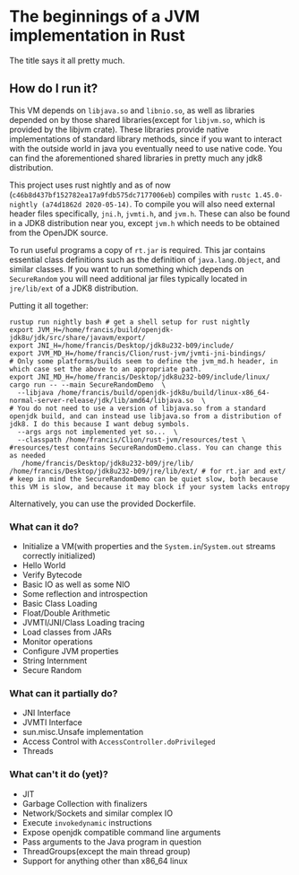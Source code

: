# The beginnings of a JVM implementation in Rust

The title says it all pretty much. 

## How do I run it?

This VM depends on `libjava.so` and `libnio.so`, as well as libraries depended on by those shared libraries(except for `libjvm.so`, which is provided by the libjvm crate).
These libraries provide native implementations of standard library methods, since if you want to interact with the outside world in java you eventually need to use native code. 
You can find the aforementioned shared libraries in pretty much any jdk8 distribution.

This project uses rust nightly and as of now (`c46b8d437bf152782ea17a9fdb575dc7177006eb`) compiles with `rustc 1.45.0-nightly (a74d1862d 2020-05-14)`. 
To compile you will also need external header files specifically, `jni.h`, `jvmti.h`, and `jvm.h`. These can also be found in a JDK8 distribution near you, except `jvm.h` which needs to be obtained from the OpenJDK source. 

To run useful programs a copy of `rt.jar` is required. This jar contains essential class definitions such as the definition of `java.lang.Object`, and similar classes.
If you want to run something which depends on `SecureRandom` you will need additional jar files typically located in `jre/lib/ext` of a JDK8 distribution.

Putting it all together:

```shell script
rustup run nightly bash # get a shell setup for rust nightly
export JVM_H=/home/francis/build/openjdk-jdk8u/jdk/src/share/javavm/export/
export JNI_H=/home/francis/Desktop/jdk8u232-b09/include/
export JVM_MD_H=/home/francis/Clion/rust-jvm/jvmti-jni-bindings/ 
# Only some platforms/builds seem to define the jvm_md.h header, in which case set the above to an appropriate path.
export JNI_MD_H=/home/francis/Desktop/jdk8u232-b09/include/linux/
cargo run -- --main SecureRandomDemo  \ 
  --libjava /home/francis/build/openjdk-jdk8u/build/linux-x86_64-normal-server-release/jdk/lib/amd64/libjava.so  \
# You do not need to use a version of libjava.so from a standard openjdk build, and can instead use libjava.so from a distribution of jdk8. I do this because I want debug symbols.
  --args args not implemented yet so...  \
  --classpath /home/francis/Clion/rust-jvm/resources/test \ #resources/test contains SecureRandomDemo.class. You can change this as needed 
   /home/francis/Desktop/jdk8u232-b09/jre/lib/ /home/francis/Desktop/jdk8u232-b09/jre/lib/ext/ # for rt.jar and ext/
# keep in mind the SecureRandomDemo can be quiet slow, both because this VM is slow, and because it may block if your system lacks entropy
```

Alternatively, you can use the provided Dockerfile.

### What can it do? 
 - Initialize a VM(with properties and the `System.in`/`System.out` streams correctly initialized)
 - Hello World
 - Verify Bytecode
 - Basic IO as well as some NIO
 - Some reflection and introspection
 - Basic Class Loading
 - Float/Double Arithmetic
 - JVMTI/JNI/Class Loading tracing
 - Load classes from JARs
 - Monitor operations
 - Configure JVM properties
 - String Internment
 - Secure Random
 

### What can it partially do?
 - JNI Interface
 - JVMTI Interface
 - sun.misc.Unsafe implementation 
 - Access Control with `AccessController.doPrivileged`
 - Threads

### What can't it do (yet)? 
- JIT 
- Garbage Collection with finalizers
- Network/Sockets and similar complex IO
- Execute `invokedynamic` instructions
- Expose openjdk compatible command line arguments
- Pass arguments to the Java program in question
- ThreadGroups(except the main thread group)
- Support for anything other than x86_64 linux
